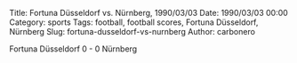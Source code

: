 Title: Fortuna Düsseldorf vs. Nürnberg, 1990/03/03
Date: 1990/03/03 00:00
Category: sports
Tags: football, football scores, Fortuna Düsseldorf, Nürnberg
Slug: fortuna-dusseldorf-vs-nurnberg
Author: carbonero


Fortuna Düsseldorf 0 - 0 Nürnberg
